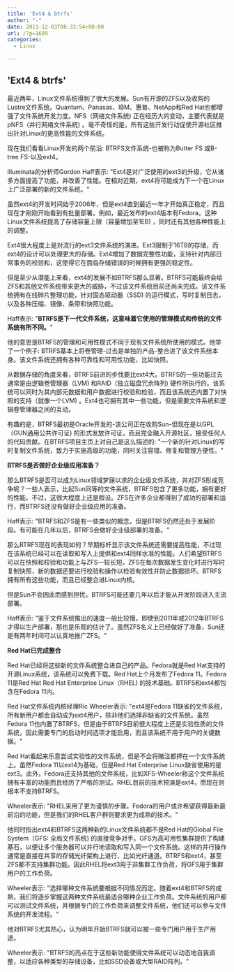 ```yaml
---
title: 'Ext4 & btrfs'
author: "-"
date: 2011-12-03T08:33:54+00:00
url: /?p=1689
categories:
  - Linux

---
```

## 'Ext4 & btrfs'
最近两年，Linux文件系统得到了很大的发展。Sun有开源的ZFS以及收购的Lustre文件系统。Quantum、Panasas、IBM、惠普、NetApp和Red Hat也都增强了文件系统开发力度。NFS（网络文件系统) 正在经历大的变动，主要代表就是pNFS（并行网络文件系统) 。毫不奇怪的是，所有这些开发行动促使开源社区推出针对Linux的更高性能的文件系统。

现在我们看看Linux开发的两个前沿: BTRFS文件系统-也被称为Butter FS 或B-tree FS-以及ext4。

Illuminata的分析师Gordon Haff表示: "Ext4是对广泛使用的ext3的升级，它从诸多方面提高了功能，并改善了性能。在相对近期，ext4将可能成为下一个在Linux上广泛部署的新的文件系统。"

虽然ext4的开发时间始于2006年，但是ext4直到最近一年才开始真正稳定，而且现在才刚刚开始看到有批量部署。例如，最近发布的ext4版本有Fedora。这种Linux文件系统提高了存储容量上限（容量增加至1EB) ，同时还有其他各种性能上的调整。

Ext4很大程度上是对流行的ext3文件系统的演进。Ext3限制于16TB的存储，而ext4的设计可以处理更大的存储。Ext4增加了数据完整性功能，支持针对内部日常事务的校验和，这使得它在面临存储错误的时候拥有更强的稳定性。

但是至少从潜能上来看，ext4的发展不如BTRFS那么显著。BTRFS可能最终会给ZFS和其他文件系统带来更大的威胁，不过该文件系统目前还尚未完成。该文件系统拥有在线碎片整理功能，针对固态驱动器（SSD) 的运行模式，写时复制日志，以及各种压缩、镜像、条带和快照功能。

Haff表示: "**BTRFS是下一代文件系统，这意味着它使用的管理模式和传统的文件系统有所不同。**"

他的意思是BTRFS的管理和可用性模式不同于现有文件系统所使用的模式。他举了一个例子: BTRFS基本上将卷管理-过去是单独的产品-整合进了该文件系统本身。该文件系统还拥有各种可靠性和可用性功能，比如快照。

从数据存储的角度来看，BTRFS前进的步伐要比ext4大。BTRFS的一些功能过去通常是由逻辑卷管理器（LVM) 和RAID（独立磁盘冗余阵列) 硬件所执行的。该系统可以同时为其内部元数据和用户数据进行校验和检验，而且该系统还内置了对快照的支持（就像一个LVM) 。Ext4也可拥有其中一些功能，但是需要文件系统和逻辑卷管理器之间的互动。

有趣的是，BTRFS最初是Oracle开发的-该公司正在收购Sun-但现在是以GPL（GUN通用公共许可证) 的形式发放许可证，而且完全融入开源社区，接受任何人的代码贡献。在BTRFS项目主页上对自己是这么描述的: "一个新的针对Linux的写时复制文件系统，致力于实施高级的功能，同时关注容错、修复和管理方便性。"

**BTRFS是否做好企业级应用准备？**

那么BTRFS是否可以成为Linux领域梦寐以求的企业级文件系统，并对ZFS形成竞争呢？一些人表示，比起Sun同等的文件系统，BTRFS包含了更多功能，拥有更好的性能。不过，这很大程度上还是假设。ZFS在许多企业都得到了成功的部署和运行，而BTRFS还没有做好企业级应用的准备。

Haff表示: "BTRFS和ZFS是有一些类似的概念，但是BTRFS仍然还处于发展阶段。有可能在几年以后，BTRFS会做好企业级部署的准备。"

那么BTRFS现在的表现如何？早期标杆显示该文件系统还需要提高性能，不过现在该系统已经可以在读取和写入上提供和ext4同样水准的性能。人们希望BTRFS可以在快照和校验和功能上与ZFS一较长短。ZFS在每次数据发生变化时进行写时复制快照，新的数据还要进行校验和操作以检验有效性并防止数据损坏。BTRFS拥有所有这些功能，而且已经整合进Linux内核。

但是Sun不会因此而感到担忧。BTRFS可能还要几年以后才能从开发阶段进入主流部署。

Haff表示: "鉴于文件系统推出的速度一般比较慢，即使到2011年或2012年BTRFS才得以生产部署，那也是乐观的估计了。虽然ZFS名义上已经做好了准备，Sun还是有两年时间可以认真地推广ZFS。"

**Red Hat已完成整合**

Red Hat已经将这些新的文件系统整合进自己的产品。Fedora就是Red Hat支持的开源Linux系统，该系统可以免费下载。Red Hat上个月发布了Fedora 11。Fedora 11是Red Hat Red Hat Enterprise Linux（RHEL) 的技术基础。BTRFS和ext4都包含在Fedora 11内。

Red Hat文件系统内核经理Ric Wheeler表示: "ext4是Fedora 11缺省的文件系统，所有新用户都会自动成为ext4用户，除非他们选择非缺省的文件系统。虽然Fedora 11也内置了BTRFS，但是由于BTRFS目前很大程度上还是实验性质的文件系统，因此需要专门的启动时间选项才能启用，而且该系统不用于用户的关键数据。"

Red Hat看起来乐意尝试实验性的文件系统，但是不会将赌注都押在一个文件系统上。虽然Fedora 11以ext4为基础，但是Red Hat Enterprise Linux缺省使用的是ext3。此外，Fedora还支持其他的文件系统，比如XFS-Wheeler称这个文件系统拥有丰富的功能而且经历了严格的测试。RHEL目前的技术预演是ext4，而现在则根本不支持BTRFS。

Wheeler表示: "RHEL采用了更为谨慎的步骤。Fedora的用户或许希望获得最新最前沿的功能，但是我们的RHEL客户群则要求更为成熟的技术。"

他同时指出ext4和BTRFS这两种新的Linux文件系统都不是Red Hat的Global File System（GFS: 全局文件系统) 的直接竞争对手。GFS为高可用性集群提供了构建基石，以便让多个服务器可以并行地读取和写入同一个文件系统。这样的并行操作通常是直接在共享的存储光纤架构上进行，比如光纤通道。BTRFS和ext4，甚至ZFS都不支持集群功能。因此RHEL将ext3用于非集群工作负荷，将GFS用于集群用户的工作负荷。

Wheeler表示: "选择哪种文件系统要根据不同情况而定。随着ext4和BTRFS的成熟，我们将逐步掌握这两种文件系统最适合哪种企业工作负荷。文件系统的用户都可以测试文件系统，并根据专门的工作负荷来调整文件系统，他们还可以参与文件系统的开发流程。"

他对BTRFS尤其热心，认为明年开始BTRFS就可以被一些专门用户用于生产用途。

Wheeler表示: "BTRFS的亮点在于这些新功能使得文件系统可以动态地自我调整，以适应各种类型的存储设备，比如SSD设备或大型RAID阵列。"